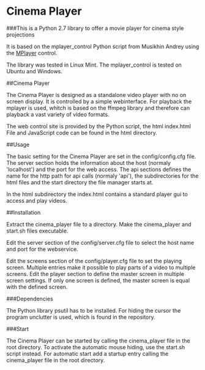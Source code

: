 Cinema Player
==================

###This is a Python 2.7 library to offer a movie player for cinema style projections

It is based on the mplayer_control Python script from
Musikhin Andrey <melomansegfault __at__ gmail.com> 
using the [MPlayer](http://www.mplayerhq.hu/) control.

The library was tested in Linux Mint. The mplayer_control is tested on Ubuntu and Windows.

##Cinema Player

The Cinema Player is designed as a standalone video player with no on screen display.
It is controlled by a simple webinterface. For playback the mplayer is used, whitch is
based on the ffmpeg library and therefore can playback a vast variety of video formats.

The web control site is provided by the Python script, the html index.html File and JavaScript code
can be found in the html directory.

##Usage

The basic setting for the Cinema Player are set in the config/config.cfg file. The server section holds the information about the host (normaly 'localhost') and the port for the web access. The api sections defines the name for the http path for api calls (normaly 'api'), the subdirectories for the html files and the start directory the file manager starts at.

In the html subdirectory the index.html contains a standard player gui to access and play videos.

##Installation

Extract the cinema_player file to a directory. Make the cinema_player and start.sh files executable.

Edit the server section of the config/server.cfg file to select the host name and port for the webservice.

Edit the screens section of the config/player.cfg file to set the playing screen. Multiple entries make it possible to play parts of a video to multiple screens.
Edit the player section to define the master screen in multiple screen settings. If only one screen is defined, the master screen is equal with the defined screen.

###Dependencies

The Python library psutil has to be installed.
For hiding the cursor the program unclutter is used, which is found in the repository.

###Start

The Cinema Player can be started by calling the cinema_player file in the root directory. To activate the automatic mouse hiding, use the start.sh script instead. For automatic start add a startup entry calling the cinema_player file in the root directory.

